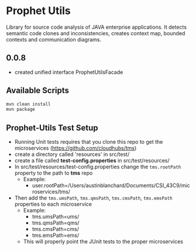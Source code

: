 # Prophet Utils

Library for source code analysis of JAVA enterprise applications. It detects semantic code clones and inconsistencies,
creates context map, bounded contexts and communication diagrams.

## 0.0.8
* created unified interface ProphetUtilsFacade

## Available Scripts

```bash
mvn clean install
mvn package
```

## Prophet-Utils Test Setup
* Running Unit tests requires that you clone this repo to get the microservices (https://github.com/cloudhubs/tms)
* create a directory called 'resources' in src/test/
* create a file called **test-config.properties** in src/test/resources/
* In src/test/resources/test-config.properties change the `tms.rootPath` property to the path to **tms** repo
    * Example:
      * user.rootPath=/Users/austinblanchard/Documents/CSI_43C9/microservices/tms/
* Then add the `tms.umsPath`, `tms.qmsPath`, `tms.cmsPath`, `tms.emsPath` properties to each microservice
  * Example:
    * tms.umsPath=ums/
    * tms.qmsPath=qms/
    * tms.cmsPath=cms/
    * tms.emsPath=ems/
  * This will properly point the JUnit tests to the proper microservices
